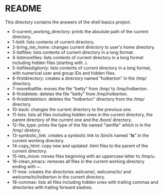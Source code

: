 # README

This directory contains the answers of the shell basics project.

 - 0-current_working_directory: prints the absolute path of the current directory.
 - 1-listit: lists contents of current directory.
 - 2-bring_me_home: changes current directory to user's home directory.
 - 3-listfiles: lists contents of current directory in a long format.
 - 4-listmorefiles: lists contents of current directory in a long format including hidden files (starting with .).
 - 5-listfilesdigitonly: lists contents of current directory in a long format, with numerical user and group IDs and hidden files.
 - 6-firstdirectory: creates a directory named "holberton" in the /tmp/ directory.
 - 7-movethatfile: moves the file "betty" from /tmp/ to /tmp/holberton.
 - 8-firstdelete: deletes the file "betty" from /tmp/holberton.
 - 9-firstdirdeletion: deletes the "holberton" directory from the /tmp/ directory.
 - 10-back: changes the current directory to the previous one.
 - 11-lists: lists all files including hidden ones in the current directory, the parent directory of the current one and the /boot/ directory.
 - 12-file_type: prints the type of the file named "iamfile" which is in the /tmp/ diretory.
 - 13-symbolic_link: creates a symbolic link to /bin/ls named "__ls__" in the current working directory.
 - 14-copy_html: copy new and updated .html files to the parent of the current directory.
 - 15-lets_move: moves files beginning with an uppercase letter to /tmp/u.
 - 16-clean_emacs: removes all files in the current working directory ending with ~.
 - 17-tree: creates the directories welcome/, welcome/to/ and welcome/to/holberton in the current directory.
 - 18-commas: lists all files including hidden ones with trailing commas and directories with trailing forward slashes.